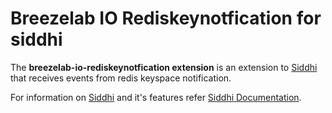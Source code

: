 Breezelab IO Rediskeynotfication for siddhi
======================================

The **breezelab-io-rediskeynotfication extension** is an extension to <a target="_blank" href="https://wso2.github.io/siddhi">Siddhi</a> that receives events from redis keyspace notification.

For information on <a target="_blank" href="https://siddhi.io/">Siddhi</a> and it's features refer <a target="_blank" href="https://siddhi.io/redirect/docs.html">Siddhi Documentation</a>. 

